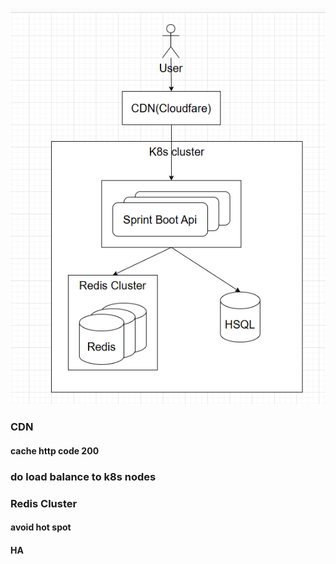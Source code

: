![img.png](img.png)

### CDN
#### cache http code 200
### do load balance to k8s nodes

### Redis Cluster
#### avoid hot spot
#### HA